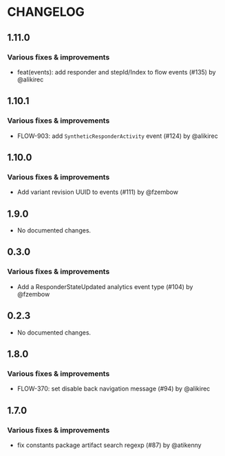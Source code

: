 # CHANGELOG
## 1.11.0

### Various fixes & improvements

- feat(events): add responder and stepId/Index to flow events (#135) by @alikirec

## 1.10.1

### Various fixes & improvements

- FLOW-903: add `SyntheticResponderActivity` event (#124) by @alikirec

## 1.10.0

### Various fixes & improvements

- Add variant revision UUID to events (#111) by @fzembow

## 1.9.0

- No documented changes.

## 0.3.0

### Various fixes & improvements

- Add a ResponderStateUpdated analytics event type (#104) by @fzembow

## 0.2.3

- No documented changes.

## 1.8.0

### Various fixes & improvements

- FLOW-370: set disable back navigation message (#94) by @alikirec

## 1.7.0

### Various fixes & improvements

- fix constants package artifact search regexp (#87) by @atikenny

